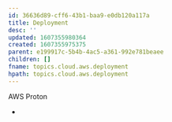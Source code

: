 ```yaml
---
id: 36636d89-cff6-43b1-baa9-e0db120a117a
title: Deployment
desc: ''
updated: 1607355980364
created: 1607355975375
parent: e199917c-5b4b-4ac5-a361-992e781beaee
children: []
fname: topics.cloud.aws.deployment
hpath: topics.cloud.aws.deployment
---
```

AWS Proton

-


